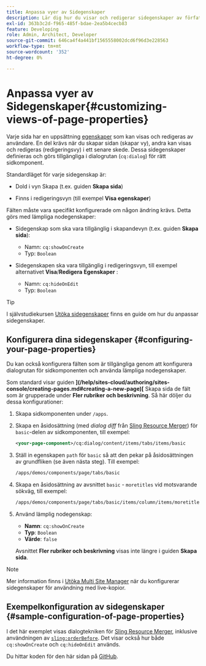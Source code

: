 ```yaml
---
title: Anpassa vyer av Sidegenskaper
description: Lär dig hur du visar och redigerar sidegenskaper av författare.
exl-id: 363b3c2d-f965-485f-bdae-2ea5b4cecb83
feature: Developing
role: Admin, Architect, Developer
source-git-commit: 646ca4f4a441bf1565558002dcd6f96d3e228563
workflow-type: tm+mt
source-wordcount: '352'
ht-degree: 0%

---
```


# Anpassa vyer av Sidegenskaper{#customizing-views-of-page-properties}

Varje sida har en uppsättning [egenskaper](/help/sites-cloud/authoring/sites-console/page-properties.md) som kan visas och redigeras av användare. En del krävs när du skapar sidan (skapar vy), andra kan visas och redigeras (redigeringsvy) i ett senare skede. Dessa sidegenskaper definieras och görs tillgängliga i dialogrutan (`cq:dialog`) för rätt sidkomponent.

Standardläget för varje sidegenskap är:

* Dold i vyn Skapa (t.ex. guiden **Skapa sida**)

* Finns i redigeringsvyn (till exempel **Visa egenskaper**)

Fälten måste vara specifikt konfigurerade om någon ändring krävs. Detta görs med lämpliga nodegenskaper:

* Sidegenskap som ska vara tillgänglig i skapandevyn (t.ex. guiden **Skapa sida**):

   * Namn: `cq:showOnCreate`
   * Typ: `Boolean`

* Sidegenskapen ska vara tillgänglig i redigeringsvyn, till exempel alternativet **Visa**/**Redigera** **Egenskaper** :

   * Namn: `cq:hideOnEdit`
   * Typ: `Boolean`

>[!TIP]
>
>I självstudiekursen [Utöka sidegenskaper](https://experienceleague.adobe.com/docs/experience-manager-learn/sites/developing/page-properties-technical-video-develop.html) finns en guide om hur du anpassar sidegenskaper.

## Konfigurera dina sidegenskaper {#configuring-your-page-properties}

Du kan också konfigurera fälten som är tillgängliga genom att konfigurera dialogrutan för sidkomponenten och använda lämpliga nodegenskaper.

Som standard visar guiden **](/help/sites-cloud/authoring/sites-console/creating-pages.md#creating-a-new-page)[** Skapa sida de fält som är grupperade under **Fler rubriker och beskrivning**. Så här döljer du dessa konfigurationer:

1. Skapa sidkomponenten under `/apps`.
1. Skapa en åsidosättning (med *dialog diff* från [Sling Resource Merger](/help/implementing/developing/introduction/sling-resource-merger.md)) för `basic`-delen av sidkomponenten, till exempel:

   ```xml
   <your-page-component>/cq:dialog/content/items/tabs/items/basic
   ```

1. Ställ in egenskapen `path` för `basic` så att den pekar på åsidosättningen av grundfliken (se även nästa steg). Till exempel:

   ```xml
   /apps/demos/components/page/tabs/basic
   ```

1. Skapa en åsidosättning av avsnittet `basic` - `moretitles` vid motsvarande sökväg, till exempel:

   ```xml
   /apps/demos/components/page/tabs/basic/items/column/items/moretitles
   ```

1. Använd lämplig nodegenskap:

   * **Namn**: `cq:showOnCreate`
   * **Typ**: `Boolean`
   * **Värde**: `false`

   Avsnittet **Fler rubriker och beskrivning** visas inte längre i guiden **Skapa sida**.

>[!NOTE]
>
>Mer information finns i [Utöka Multi Site Manager](/help/implementing/developing/extending/msm.md#configuring-msm-locks-on-page-properties) när du konfigurerar sidegenskaper för användning med live-kopior.

## Exempelkonfiguration av sidegenskaper {#sample-configuration-of-page-properties}

I det här exemplet visas dialogtekniken för [Sling Resource Merger](/help/implementing/developing/introduction/sling-resource-merger.md), inklusive användningen av [`sling:orderBefore`](/help/implementing/developing/introduction/sling-resource-merger.md#properties). Det visar också hur både `cq:showOnCreate` och `cq:hideOnEdit` används.

Du hittar koden för den här sidan på [GitHub](https://github.com/Adobe-Marketing-Cloud/aem-authoring-extension-page-dialog).
